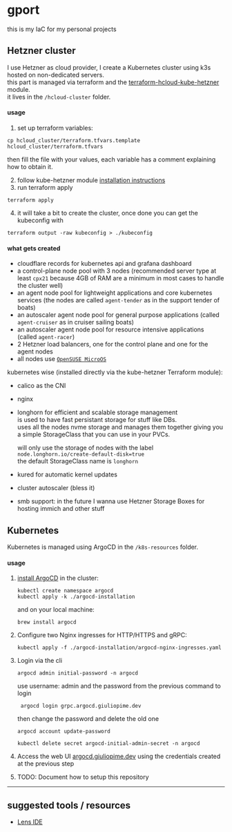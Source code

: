 # gport
this is my IaC for my personal projects

## Hetzner cluster
I use Hetzner as cloud provider, I create a Kubernetes cluster using k3s hosted on non-dedicated servers.    
this part is managed via terraform and the [terraform-hcloud-kube-hetzner](https://github.com/kube-hetzner/terraform-hcloud-kube-hetzner) module.  
it lives in the `/hcloud-cluster` folder.

#### usage
1) set up terraform variables:  
```shell
cp hcloud_cluster/terraform.tfvars.template hcloud_cluster/terraform.tfvars
```
then fill the file with your values, each variable has a comment explaining how to obtain it.  

2) follow kube-hetzner module [installation instructions](https://github.com/kube-hetzner/terraform-hcloud-kube-hetzner)  
3) run terraform apply
```shell
terraform apply
```
4) it will take a bit to create the cluster, once done you can get the kubeconfig with
```shell
terraform output -raw kubeconfig > ./kubeconfig 
```

#### what gets created
- cloudflare records for kubernetes api and grafana dashboard
- a control-plane node pool with 3 nodes (recommended server type at least `cpx21` because 4GB of RAM are a minimum in most cases to handle the cluster well)  
- an agent node pool for lightweight applications and core kubernetes services (the nodes are called `agent-tender` as in the support tender of boats)  
- an autoscaler agent node pool for general purpose applications (called `agent-cruiser` as in cruiser sailing boats)
- an autoscaler agent node pool for resource intensive applications (called `agent-racer`)
- 2 Hetzner load balancers, one for the control plane and one for the agent nodes
- all nodes use [`OpenSUSE MicroOS`](https://microos.opensuse.org)

kubernetes wise (installed directly via the kube-hetzner Terraform module):
- calico as the CNI
- nginx
- longhorn for efficient and scalable storage management  
  is used to have fast persistant storage for stuff like DBs.  
  uses all the nodes nvme storage and manages them together giving you a simple StorageClass that you can use in your PVCs.  

  will only use the storage of nodes with the label `node.longhorn.io/create-default-disk=true`    
  the default StorageClass name is `longhorn`  
- kured for automatic kernel updates
- cluster autoscaler (bless it)
- smb support: in the future I wanna use Hetzner Storage Boxes for hosting immich and other stuff

## Kubernetes
Kubernetes is managed using ArgoCD in the `/k8s-resources` folder.  

#### usage
1) [install ArgoCD](https://argo-cd.readthedocs.io/en/stable/getting_started/) in the cluster:
    ```shell
    kubectl create namespace argocd
    kubectl apply -k ./argocd-installation
    ```

    and on your local machine:
    ```shell
    brew install argocd
    ```
2) Configure two Nginx ingresses for HTTP/HTTPS and gRPC:
    ```shell
    kubectl apply -f ./argocd-installation/argocd-nginx-ingresses.yaml
    ```
3) Login via the cli
    ```shell
    argocd admin initial-password -n argocd
    ```
   use username: admin and the password from the previous command to login
   ```shell
    argocd login grpc.argocd.giuliopime.dev
    ```
   then change the password and delete the old one
    ```shell
    argocd account update-password
    ```
    ```shell
    kubectl delete secret argocd-initial-admin-secret -n argocd
    ```
4) Access the web UI [argocd.giuliopime.dev](https://argocd.giuliopime.dev) using the credentials created at the previous step
5) TODO: Document how to setup this repository
---

## suggested tools / resources
- [Lens IDE](https://k8slens.dev)